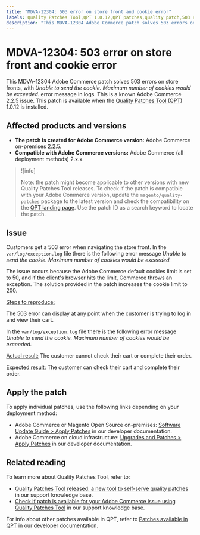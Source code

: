 ```yaml
---
title: "MDVA-12304: 503 error on store front and cookie error"
labels: Quality Patches Tool,QPT 1.0.12,QPT patches,quality patch,503 error,known issue,Magento Commerce,Magento Commerce Cloud,2.3.0,2.3.1,2.3.2,2.3.2-p2,2.3.3,2.3.3-p1,2.3.4,2.3.4-p2,2.3.5-p1,2.3.5-p2,QPT,support tools,Adobe Commerce,on-premises,cloud infrastructure
description: "This MDVA-12304 Adobe Commerce patch solves 503 errors on store fronts, with *Unable to send the cookie. Maximum number of cookies would be exceeded.* error message in logs. This is a known Adobe Commerce 2.2.5 issue. This patch is available when the [Quality Patches Tool (QPT)](https://support.magento.com/hc/en-us/articles/360047139492) 1.0.12 is installed."
---
```


# MDVA-12304: 503 error on store front and cookie error

This MDVA-12304 Adobe Commerce patch solves 503 errors on store fronts, with *Unable to send the cookie. Maximum number of cookies would be exceeded.* error message in logs. This is a known Adobe Commerce 2.2.5 issue. This patch is available when the [Quality Patches Tool (QPT)](https://support.magento.com/hc/en-us/articles/360047139492) 1.0.12 is installed.

## Affected products and versions

* **The patch is created for Adobe Commerce version:** Adobe Commerce on-premises 2.2.5.
* **Compatible with Adobe Commerce versions:** Adobe Commerce (all deployment methods) 2.x.x.

>![info]
>
 >Note: the patch might become applicable to other versions with new Quality Patches Tool releases. To check if the patch is compatible with your Adobe Commerce version, update the `magento/quality-patches` package to the latest version and check the compatibility on the [QPT landing page](https://devdocs.magento.com/quality-patches/tool.html#patch-grid). Use the patch ID as a search keyword to locate the patch.

## Issue

Customers get a 503 error when navigating the store front. In the `var/log/exception.log` file there is the following error message *Unable to send the cookie. Maximum number of cookies would be exceeded.*

The issue occurs because the Adobe Commerce default cookies limit is set to 50, and if the client's browser hits the limit, Commerce throws an exception. The solution provided in the patch increases the cookie limit to 200.

 <ins>Steps to reproduce:</ins>

The 503 error can display at any point when the customer is trying to log in and view their cart.

In the `var/log/exception.log` file there is the following error message *Unable to send the cookie. Maximum number of cookies would be exceeded.*

 <ins>Actual result:</ins> The customer cannot check their cart or complete their order.

 <ins>Expected result:</ins> The customer can check their cart and complete their order.

## Apply the patch

To apply individual patches, use the following links depending on your deployment method:

* Adobe Commerce or Magento Open Source on-premises: [Software Update Guide > Apply Patches](https://devdocs.magento.com/guides/v2.4/comp-mgr/patching/mqp.html) in our developer documentation.
* Adobe Commerce on cloud infrastructure: [Upgrades and Patches > Apply Patches](https://devdocs.magento.com/cloud/project/project-patch.html) in our developer documentation.


## Related reading

To learn more about Quality Patches Tool, refer to:

* [Quality Patches Tool released: a new tool to self-serve quality patches](https://support.magento.com/hc/en-us/articles/360047139492) in our support knowledge base.
* [Check if patch is available for your Adobe Commerce issue using Quality Patches Tool](https://support.magento.com/hc/en-us/articles/360047125252) in our support knowledge base.

For info about other patches available in QPT, refer to [Patches available in QPT](https://devdocs.magento.com/quality-patches/tool.html#patch-grid) in our developer documentation.